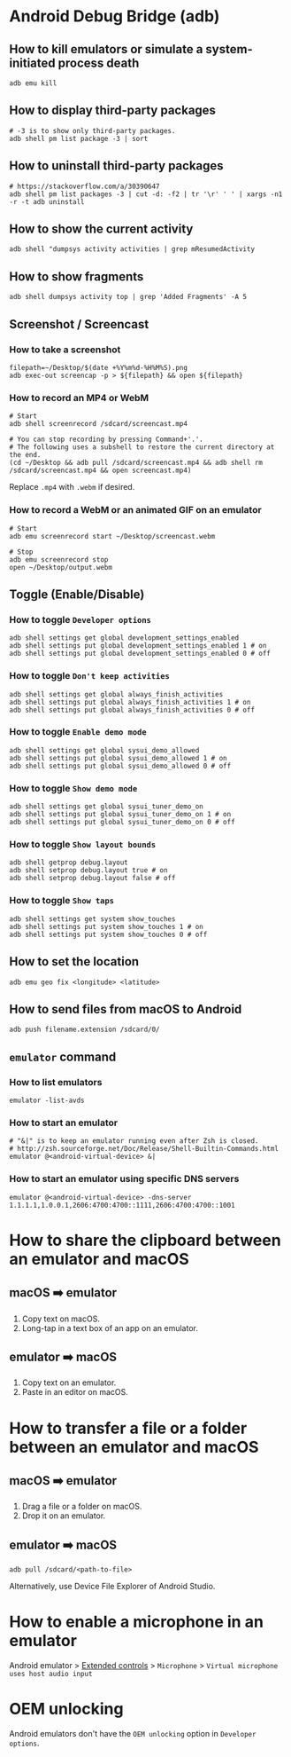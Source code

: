 # Android Debug Bridge (adb)
## How to kill emulators or simulate a system-initiated process death
```shell
adb emu kill
```

## How to display third-party packages
```shell
# -3 is to show only third-party packages.
adb shell pm list package -3 | sort
```

## How to uninstall third-party packages
```shell
# https://stackoverflow.com/a/30390647
adb shell pm list packages -3 | cut -d: -f2 | tr '\r' ' ' | xargs -n1 -r -t adb uninstall
```

## How to show the current activity
```shell
adb shell "dumpsys activity activities | grep mResumedActivity
```

## How to show fragments
```shell
adb shell dumpsys activity top | grep 'Added Fragments' -A 5
```

## Screenshot / Screencast
### How to take a screenshot
```shell
filepath=~/Desktop/$(date +%Y%m%d-%H%M%S).png
adb exec-out screencap -p > ${filepath} && open ${filepath}
```

### How to record an MP4 or WebM
```shell
# Start
adb shell screenrecord /sdcard/screencast.mp4

# You can stop recording by pressing Command+'.'.
# The following uses a subshell to restore the current directory at the end.
(cd ~/Desktop && adb pull /sdcard/screencast.mp4 && adb shell rm /sdcard/screencast.mp4 && open screencast.mp4)
```

Replace `.mp4` with `.webm` if desired.

### How to record a WebM or an animated GIF on an emulator
```shell
# Start
adb emu screenrecord start ~/Desktop/screencast.webm

# Stop
adb emu screenrecord stop
open ~/Desktop/output.webm
```

## Toggle (Enable/Disable)
### How to toggle `Developer options`
```shell
adb shell settings get global development_settings_enabled
adb shell settings put global development_settings_enabled 1 # on
adb shell settings put global development_settings_enabled 0 # off
```

### How to toggle `Don't keep activities`
```shell
adb shell settings get global always_finish_activities
adb shell settings put global always_finish_activities 1 # on
adb shell settings put global always_finish_activities 0 # off
```

### How to toggle `Enable demo mode`
```shell
adb shell settings get global sysui_demo_allowed
adb shell settings put global sysui_demo_allowed 1 # on
adb shell settings put global sysui_demo_allowed 0 # off
```

### How to toggle `Show demo mode`
```shell
adb shell settings get global sysui_tuner_demo_on
adb shell settings put global sysui_tuner_demo_on 1 # on
adb shell settings put global sysui_tuner_demo_on 0 # off
```

### How to toggle `Show layout bounds`
```shell
adb shell getprop debug.layout
adb shell setprop debug.layout true # on
adb shell setprop debug.layout false # off
```

### How to toggle `Show taps`
```shell
adb shell settings get system show_touches
adb shell settings put system show_touches 1 # on
adb shell settings put system show_touches 0 # off
```

## How to set the location
```shell
adb emu geo fix <longitude> <latitude>
```

## How to send files from macOS to Android
```shell
adb push filename.extension /sdcard/0/
```

## `emulator` command
### How to list emulators
```shell
emulator -list-avds
```

### How to start an emulator
```shell
# "&|" is to keep an emulator running even after Zsh is closed.
# http://zsh.sourceforge.net/Doc/Release/Shell-Builtin-Commands.html
emulator @<android-virtual-device> &|
```

### How to start an emulator using specific DNS servers
```shell
emulator @<android-virtual-device> -dns-server 1.1.1.1,1.0.0.1,2606:4700:4700::1111,2606:4700:4700::1001
```

# How to share the clipboard between an emulator and macOS
## macOS ➡️ emulator
1. Copy text on macOS.
2. Long-tap in a text box of an app on an emulator.

## emulator ➡️ macOS
1. Copy text on an emulator.
2. Paste in an editor on macOS.

# How to transfer a file or a folder between an emulator and macOS
## macOS ➡️ emulator
1. Drag a file or a folder on macOS.
2. Drop it on an emulator.

## emulator ➡️ macOS
```shell
adb pull /sdcard/<path-to-file>
```

Alternatively, use Device File Explorer of Android Studio.

# How to enable a microphone in an emulator
Android emulator > [Extended controls](https://developer.android.com/studio/run/emulator-extended-controls)  > `Microphone` > `Virtual microphone uses host audio input`

# OEM unlocking
Android emulators don't have the `OEM unlocking` option in `Developer options`.
